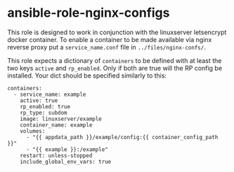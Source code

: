 # ansible-role-nginx-configs

This role is designed to work in conjunction with the linuxserver letsencrypt docker container. To enable a container to be made available via nginx reverse proxy put a `service_name.conf` file in `../files/nginx-confs/`. 

This role expects a dictionary of `containers` to be defined with at least the two keys `active` and `rp_enabled`. Only if both are true will the RP config be installed. Your dict should be specified similarly to this:

```
containers:
  - service_name: example
    active: true
    rp_enabled: true
    rp_type: subdom
    image: linuxserver/example
    container_name: example
    volumes:
      - "{{ appdata_path }}/example/config:{{ container_config_path }}"
      - "{{ example }}:/example"
    restart: unless-stopped
    include_global_env_vars: true
```
